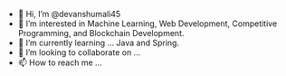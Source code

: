 - 👋 Hi, I’m @devanshumali45
- 👀 I’m interested in Machine Learning, Web Development, Competitive Programming, and Blockchain Development.
- 🌱 I’m currently learning ... Java and Spring.
- 💞️ I’m looking to collaborate on ...
- 📫 How to reach me ...

<!---
devanshumali45/devanshumali45 is a ✨ special ✨ repository because its `README.md` (this file) appears on your GitHub profile.
You can click the Preview link to take a look at your changes.
--->
